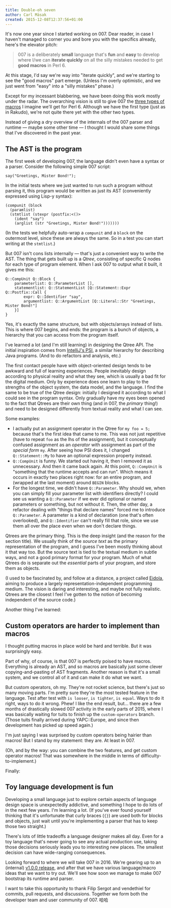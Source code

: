 ```yaml
---
title: Double-oh seven
author: Carl Mäsak
created: 2015-12-08T12:37:56+01:00
---
```

It's now one year since I started working on 007. Dear reader, in case I haven't managed to corner you and bore you with the specifics already, here's the elevator pitch:

> 007 is a deliberately **small** language that's **fun** and **easy** to develop where I/we can **iterate quickly** on all the silly mistakes needed to get **good macros** in Perl 6.

At this stage, I'd say we're way into "iterate quickly", and we're starting to see the "good macros" part emerge. (Unless I'm overly optimistic, and we just went from "easy" into a "silly mistakes" phase.)

Except for my incessant blabbering, we have been doing this work mostly under the radar. The overarching vision is still to give 007 the [three types of macros](https://gist.github.com/masak/13210c51f034f931af0c) I imagine we'll get for Perl 6. Although we have the first type (just as in Rakudo), we're not quite there yet with the other two types.

Instead of giving a dry overview of the internals of the 007 parser and runtime &mdash; maybe some other time &mdash; I thought I would share some things that I've discovered in the past year.

## The AST is the program

The first week of developing 007, the language didn't even have a syntax or a parser. Consider the following simple 007 script:

    say("Greetings, Mister Bond!");

In the initial tests where we just wanted to run such a program without parsing it, this program would be written as just its AST (conveniently expressed using Lisp-y syntax):

    (compunit (block
      (paramlist)
      (stmtlist (stexpr (postfix:<()>
        (ident "say")
        (arglist (str "Greetings, Mister Bond!")))))))

(In the tests we helpfully auto-wrap a `compunit` and a `block` on the outermost level, since these are always the same. So in a test you can start writing at the `stmtlist`.)

But 007 isn't cons lists internally &mdash; that's just a convenient way to write the AST. The thing that gets built up is a *Qtree*, consisting of specific Q nodes for each type of program element. When I ask 007 to output what it built, it gives me this:

    Q::CompUnit Q::Block {
        parameterlist: Q::ParameterList [],
        statementlist: Q::StatementList [Q::Statement::Expr Q::Postfix::Call {
            expr: Q::Identifier "say",
            argumentlist: Q::ArgumentList [Q::Literal::Str "Greetings, Mister Bond!"]
        }]
    }

Yes, it's exactly the same structure, but with objects/arrays instead of lists. This is where 007 begins, and ends: the program is a bunch of objects, a hierarchy that you can access from the program itself.

I've learned a lot (and I'm still learning) in designing the Qtree API. The initial inspiration comes from [IntelliJ's PSI](https://github.com/JetBrains/intellij-community/tree/master/java/java-psi-api/src/com/intellij/psi), a similar hierarchy for describing Java programs. (And to do refactors and analysis, etc.)

The first contact people have with object-oriented design tends to be awkward and full of learning experiences. People inevitably design according to physical reality and what they see, which is usually a bad fit for the digital medium. Only by experience does one learn to play to the strengths of the object system, the data model, and the language. I find the same to be true of the Qtree design: initially I designed it according to what I could see in the program syntax. Only gradually have my eyes been opened to the fact that Qtrees are their own thing (and in 007, the *primary* thing!) and need to be designed differently from textual reality and what I can see.

Some examples:

* I actually put an assignment operator in the Qtree for `my foo = 5;` because that's the first idea that came to me. This was not just repetitive (have to repeat `foo` as the lhs of the assignment), but it conceptually confused assignment as an *operator* with assignment as part of the *special form* `my`. After seeing how PSI does it, I changed `Q::Statement::My` to have an optional expression property instead.
* `Q::CompUnit` is funny. We started out having it, then I removed it as unnecessary. And then it came back again. At this point, `Q::CompUnit` is "something that the runtime accepts and can run". Which means it occurs in exactly two places right now: for an entire program, and (wrapped at the last moment) around `BEGIN` blocks.
* For the longest time, we didn't have `Q::Parameter`. Why should we, when you can simply fill your parameter list with identifiers directly? I could see us wanting a `Q::Parameter` if we ever did optional or named parameters or something, but not without it. Then, the other day, a refactor dealing with "things that declare names" forced me to introduce `Q::Parameter`. A parameter is a kind of declaration (one that's often overlooked), and `Q::Identifier` can't really fill that role, since we use them all over the place even when we don't declare things.

Qtrees are the primary thing. This is the deep insight (and the reason for the section title). We usually think of the *source text* as the primary representation of the program, and I guess I've been mostly thinking about it that way too. But the source text is tied to the textual medium in subtle ways, and not a good primary format for your program. Much of what Qtrees do is separate out the *essential* parts of your program, and store them as objects.

(I used to be fascinated by, and follow at a distance, a project called [Eidola](http://web.archive.org/web/20071006004452/http://eidola.org/), aiming to produce a largely representation-independent programming medium. The vision is daring and interesting, and maybe not fully realistic. Qtrees are the closest I feel I've gotten to the notion of becoming independent of the source code.)

Another thing I've learned:

## Custom operators are harder to implement than macros

I thought putting macros in place wold be hard and terrible. But it was surprisingly easy.

Part of why, of course, is that 007 is perfectly poised to have macros. Everything is already an AST, and so macros are basically just some clever copying-and-pasting of AST fragments. Another reason is that it's a small system, and we control all of it and can make it do what we want.

But custom operators, oh my. They're not rocket science, but there's just so many moving parts. I'm pretty sure they're the most tested feature in the language. Test after test with `is looser`, `is tighter`, `is equal`. Ways to do it right, ways to do it wrong. Phew! I like the end result, but... there are a few months of drastically slowed 007 activity in the early parts of 2015, where I was basically waiting for tuits to finish up the `custom-operators` branch. (Those tuits finally arrived during YAPC::Europe, and since then development has picked up speed again.)

I'm just saying I was surprised by custom operators being hairier than macros! But I stand by my statement: they are. At least in 007.

(Oh, and by the way: you can combine the two features, and get custom operator macros! That was somewhere in the middle in terms of difficulty-to-implement.)

Finally:

## Toy language development is fun

Developing a small language just to explore certain aspects of language design space is unexpectedly addictive, and something I hope to do lots of in the next few years. I'm learning a lot. (If you've ever found yourself thinking that it's unfortunate that curly braces (`{}`) are used both for blocks and objects, just wait until you're implementing a parser that has to keep those two straight.)

There's lots of little tradeoffs a language designer makes all day. Even for a toy language that's never going to see any actual production use, taking those decisions seriously leads you to interesting new places. The smallest decision can have wide-ranging consequences.

Looking forward to where we will take 007 in 2016. We're gearing up to an (internal) [v1.0.0 release](https://github.com/masak/007/blob/master/ROADMAP.md), and after that we have various language/macro ideas that we want to try out. We'll see how soon we manage to make 007 bootstrap its runtime and parser.

I want to take this opportunity to thank Filip Sergot and vendethiel for commits, pull requests, and discussions. Together we form both the developer team and user community of 007. 哈哈
